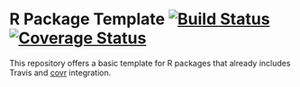 R Package Template [![Build Status](https://travis-ci.org/robertzk/r-package-template.svg?branch=master)](https://travis-ci.org/robertzk/r-package-template.svg?branch=master) [![Coverage Status](https://coveralls.io/repos/robertzk/r-package-template/badge.svg?branch=master)](https://coveralls.io/r/robertzk/r-package-template)
===========

This repository offers a basic template for R packages that already includes
Travis and [covr](http://github.com/jimhester/covr) integration.


